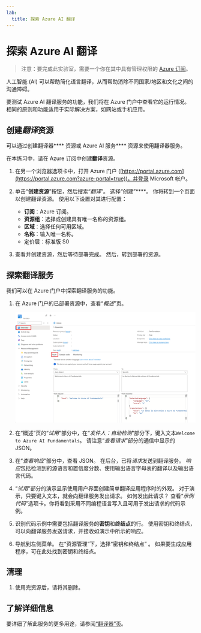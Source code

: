 ```yaml
---
lab:
  title: 探索 Azure AI 翻译
---
```


# 探索 Azure AI 翻译

> 注意：要完成此实验室，需要一个你在其中具有管理权限的 [Azure 订阅](https://azure.microsoft.com/free?azure-portal=true)。

人工智能 (AI) 可以帮助简化语言翻译，从而帮助消除不同国家/地区和文化之间的沟通障碍。

要测试 Azure AI 翻译服务的功能，我们将在 Azure 门户中查看它的运行情况。 相同的原则和功能适用于实际解决方案，如网站或手机应用。

## 创建*翻译*资源

可以通过创建翻译器**** 资源或 Azure AI 服务**** 资源来使用翻译器服务。

在本练习中，请在 Azure 订阅中创建**翻译**资源。

1. 在另一个浏览器选项卡中，打开 Azure 门户 ([https://portal.azure.com](https://portal.azure.com?azure-portal=true))，并登录 Microsoft 帐户。

1. 单击“**创建资源**”按钮，然后搜索“*翻译*”。 选择“创建”****。 你将转到一个页面以创建翻译资源。 使用以下设置对其进行配置：
    - **订阅**：Azure 订阅。
    - **资源组**：选择或创建具有唯一名称的资源组。
    - **区域**：选择任何可用区域。
    - **名称**：输入唯一名称。
    - 定价层：标准版 S0

1. 查看并创建资源，然后等待部署完成。 然后，转到部署的资源。

## 探索翻译服务 

我们可以在 Azure 门户中探索翻译服务的功能。 

1. 在 Azure 门户的已部署资源中，查看“*概述*”页。

    ![翻译资源“概述”页的屏幕截图。](media/use-translator/translator-azure-portal.png)

1. 在“概述”页的“*试用*”部分中，在“*发件人：自动检测*”部分下，键入文本`Welcome to Azure AI Fundamentals`。 请注意“*查看请求*”部分的通信中显示的 JSON。 

1. 在“*查看响应*”部分中，查看 JSON。 在后台，已将*请求*发送到翻译服务。 *响应*包括检测到的源语言和置信度分数、使用输出语言字母表的翻译以及输出语言代码。 

1. “*试用*”部分的演示显示使用用户界面创建简单翻译应用程序时的外观。 对于演示，只要键入文本，就会向翻译服务发出请求。 如何发出此请求？ 查看“*示例代码*”选项卡。你将看到采用不同编程语言写入且可用于发出请求的代码示例。 

1. 识别代码示例中需要包括翻译服务的**密钥**和**终结点**的行。 使用密钥和终结点，可以向翻译服务发送请求，并接收如演示中所示的响应。 

1. 导航到左侧菜单。 在“资源管理”下，选择“密钥和终结点” 。 如果要生成应用程序，可在此处找到密钥和终结点。 

## 清理

1. 使用完资源后，请将其删除。 

## 了解详细信息

要详细了解此服务的更多用途，请参阅[“翻译器”页](https://learn.microsoft.com/en-us/azure/ai-services/translator/translator-overview)。
